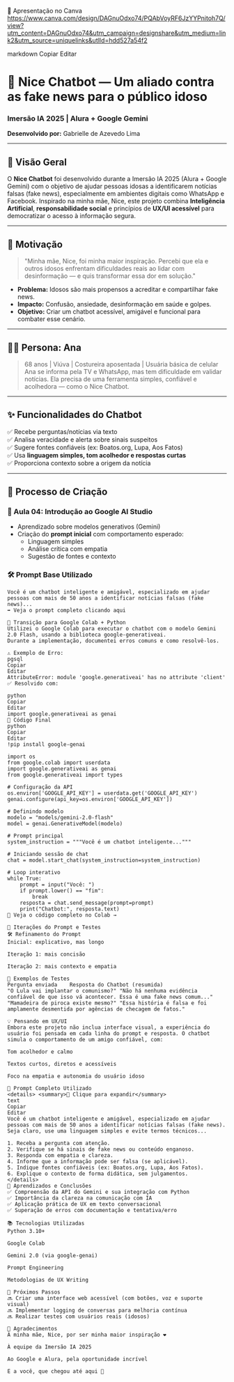 🔗 Apresentação no Canva
https://www.canva.com/design/DAGnuOdxo74/PQAbVoyRF6JzYYPnitoh7Q/view?utm_content=DAGnuOdxo74&utm_campaign=designshare&utm_medium=link2&utm_source=uniquelinks&utlId=hdd527a54f2



markdown
Copiar
Editar
# 🤖 Nice Chatbot — Um aliado contra as fake news para o público idoso  
### Imersão IA 2025 | Alura + Google Gemini  
**Desenvolvido por:** Gabrielle de Azevedo Lima

---

## 📌 Visão Geral

O **Nice Chatbot** foi desenvolvido durante a Imersão IA 2025 (Alura + Google Gemini) com o objetivo de ajudar pessoas idosas a identificarem notícias falsas (fake news), especialmente em ambientes digitais como WhatsApp e Facebook. Inspirado na minha mãe, Nice, este projeto combina **Inteligência Artificial**, **responsabilidade social** e princípios de **UX/UI acessível** para democratizar o acesso à informação segura.

---

## 🧠 Motivação

> "Minha mãe, Nice, foi minha maior inspiração. Percebi que ela e outros idosos enfrentam dificuldades reais ao lidar com desinformação — e quis transformar essa dor em solução."

- **Problema:** Idosos são mais propensos a acreditar e compartilhar fake news.
- **Impacto:** Confusão, ansiedade, desinformação em saúde e golpes.
- **Objetivo:** Criar um chatbot acessível, amigável e funcional para combater esse cenário.

---

## 👩‍🦳 Persona: Ana

> 68 anos | Viúva | Costureira aposentada | Usuária básica de celular  
Ana se informa pela TV e WhatsApp, mas tem dificuldade em validar notícias. Ela precisa de uma ferramenta simples, confiável e acolhedora — como o Nice Chatbot.

---

## ✨ Funcionalidades do Chatbot

✅ Recebe perguntas/notícias via texto  
✅ Analisa veracidade e alerta sobre sinais suspeitos  
✅ Sugere fontes confiáveis (ex: Boatos.org, Lupa, Aos Fatos)  
✅ Usa **linguagem simples, tom acolhedor e respostas curtas**  
✅ Proporciona contexto sobre a origem da notícia

---

## 🧩 Processo de Criação

### 🧪 Aula 04: Introdução ao Google AI Studio

- Aprendizado sobre modelos generativos (Gemini)
- Criação do **prompt inicial** com comportamento esperado:
  - Linguagem simples
  - Análise crítica com empatia
  - Sugestão de fontes e contexto

### 🛠️ Prompt Base Utilizado

```text
Você é um chatbot inteligente e amigável, especializado em ajudar pessoas com mais de 50 anos a identificar notícias falsas (fake news)...
➡️ Veja o prompt completo clicando aqui

🐍 Transição para Google Colab + Python
Utilizei o Google Colab para executar o chatbot com o modelo Gemini 2.0 Flash, usando a biblioteca google-generativeai.
Durante a implementação, documentei erros comuns e como resolvê-los.

⚠️ Exemplo de Erro:
pgsql
Copiar
Editar
AttributeError: module 'google.generativeai' has no attribute 'client'
✅ Resolvido com:

python
Copiar
Editar
import google.generativeai as genai
🧬 Código Final
python
Copiar
Editar
!pip install google-genai

import os
from google.colab import userdata
import google.generativeai as genai
from google.generativeai import types

# Configuração da API
os.environ['GOOGLE_API_KEY'] = userdata.get('GOOGLE_API_KEY')
genai.configure(api_key=os.environ['GOOGLE_API_KEY'])

# Definindo modelo
modelo = "models/gemini-2.0-flash"
model = genai.GenerativeModel(modelo)

# Prompt principal
system_instruction = """Você é um chatbot inteligente..."""

# Iniciando sessão de chat
chat = model.start_chat(system_instruction=system_instruction)

# Loop interativo
while True:
    prompt = input("Você: ")
    if prompt.lower() == "fim":
        break
    resposta = chat.send_message(prompt=prompt)
    print("Chatbot:", resposta.text)
📌 Veja o código completo no Colab →

🧪 Iterações do Prompt e Testes
🛠️ Refinamento do Prompt
Inicial: explicativo, mas longo

Iteração 1: mais concisão

Iteração 2: mais contexto e empatia

🧪 Exemplos de Testes
Pergunta enviada	Resposta do Chatbot (resumida)
"O Lula vai implantar o comunismo?"	"Não há nenhuma evidência confiável de que isso vá acontecer. Essa é uma fake news comum..."
"Mamadeira de piroca existe mesmo?"	"Essa história é falsa e foi amplamente desmentida por agências de checagem de fatos."

💡 Pensando em UX/UI
Embora este projeto não inclua interface visual, a experiência do usuário foi pensada em cada linha do prompt e resposta. O chatbot simula o comportamento de um amigo confiável, com:

Tom acolhedor e calmo

Textos curtos, diretos e acessíveis

Foco na empatia e autonomia do usuário idoso

📎 Prompt Completo Utilizado
<details> <summary>📜 Clique para expandir</summary>
text
Copiar
Editar
Você é um chatbot inteligente e amigável, especializado em ajudar pessoas com mais de 50 anos a identificar notícias falsas (fake news).
Seja claro, use uma linguagem simples e evite termos técnicos...

1. Receba a pergunta com atenção.
2. Verifique se há sinais de fake news ou conteúdo enganoso.
3. Responda com empatia e clareza.
4. Informe que a informação pode ser falsa (se aplicável).
5. Indique fontes confiáveis (ex: Boatos.org, Lupa, Aos Fatos).
6. Explique o contexto de forma didática, sem julgamentos.
</details>
🧠 Aprendizados e Conclusões
✅ Compreensão da API do Gemini e sua integração com Python
✅ Importância da clareza na comunicação com IA
✅ Aplicação prática de UX em texto conversacional
✅ Superação de erros com documentação e tentativa/erro

📚 Tecnologias Utilizadas
Python 3.10+

Google Colab

Gemini 2.0 (via google-genai)

Prompt Engineering

Metodologias de UX Writing

📌 Próximos Passos
🔜 Criar uma interface web acessível (com botões, voz e suporte visual)
🔜 Implementar logging de conversas para melhoria contínua
🔜 Realizar testes com usuários reais (idosos)

💬 Agradecimentos
À minha mãe, Nice, por ser minha maior inspiração ❤️

À equipe da Imersão IA 2025

Ao Google e Alura, pela oportunidade incrível

E a você, que chegou até aqui 🙌
